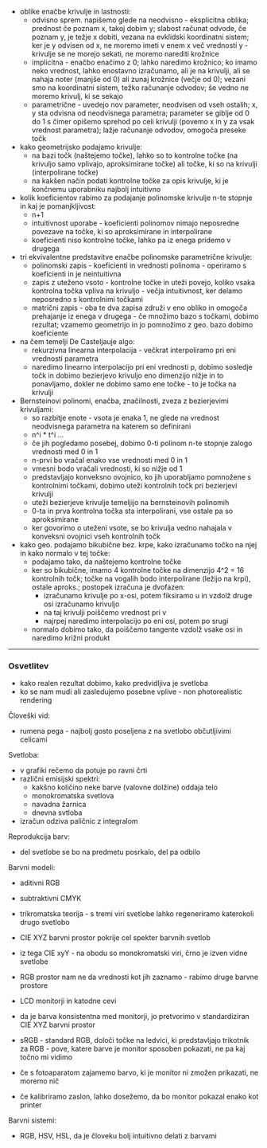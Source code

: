 - oblike enačbe krivulje in lastnosti:
	- odvisno sprem. napišemo glede na neodvisno - eksplicitna oblika; prednost če poznam x, takoj dobim y; slabost računat odvode, če poznam y, je težje x dobiti, vezana na evklidski koordinatni sistem; ker je y odvisen od x, ne moremo imeti v enem x več vrednosti y - krivulje se ne morejo sekati, ne moremo narediti krožnice
	- implicitna - enačbo enačimo z 0; lahko naredimo krožnico; ko imamo neko vrednost, lahko enostavno izračunamo, ali je na krivulji, ali se nahaja noter (manjše od 0) ali zunaj krožnice (večje od 0); vezani smo na koordinatni sistem, težko računanje odvodov; še vedno ne moremo krivulj, ki se sekajo
	- parametrične - uvedejo nov parameter, neodvisen od vseh ostalih; x, y sta odvisna od neodvisnega parametra; parameter se giblje od 0 do 1 s čimer opišemo sprehod po celi krivulji (povemo x in y za vsak vrednost parametra); lažje računanje odvodov, omogoča preseke točk
- kako geometrijsko podajamo krivulje:
	- na bazi točk (naštejemo točke), lahko so to kontrolne točke (na krivuljo samo vplivajo, aproksimirane točke) ali točke, ki so na krivulji (interpolirane točke)
	- na kakšen način podati kontrolne točke za opis krivulje, ki je končnemu uporabniku najbolj intuitivno
- kolik koeficientov rabimo za podajanje polinomske krivulje n-te stopnje in kaj je pomanjkljivost:
	- n+1
	- intuitivnost uporabe - koeficienti polinomov nimajo neposredne povezave na točke, ki so aproksimirane in interpolirane
	- koeficienti niso kontrolne točke, lahko pa iz enega pridemo v drugega
- tri ekvivalentne predstavitve enačbe polinomske parametrične krivulje:
	- polinomski zapis - koeficienti in vrednosti polinoma - operiramo s koeficienti in je neintuitivna
	- zapis z uteženo vsoto - kontrolne točke in uteži povejo, koliko vsaka kontrolna točka vpliva na krivuljo - večja intuitivnost, ker delamo neposredno s kontrolnimi točkami
	- matrični zapis - oba te dva zapisa združi v eno obliko in omogoča prehajanje iz enega v drugega - če množimo bazo s točkami, dobimo rezultat; vzamemo geometrijo in jo pomnožimo z geo. bazo dobimo koeficiente
- na čem temelji De Casteljauje algo:
	- rekurzivna linearna interpolacija - večkrat interpoliramo pri eni vrednosti parametra
	- naredimo linearno interpolacijo pri eni vrednosti p, dobimo sosledje točk in dobimo bezierjevo krivuljo eno dimenzijo nižje in to ponavljamo, dokler ne dobimo samo ene točke - to je točka na krivulji
- Bernsteinovi polinomi, enačba, značilnosti, zveza z bezierjevimi krivuljami:
	- so razbitje enote - vsota je enaka 1, ne glede na vrednost neodvisnega parametra na katerem so definirani
	- n^i \* t^i ...
	- če jih pogledamo posebej, dobimo 0-ti polinom n-te stopnje zalogo vrednosti med 0 in 1
	- n-prvi bo vračal enako vse vrednosti med 0 in 1
	- vmesni bodo vračali vrednosti, ki so nižje od 1
	- predstavljajo konveksno ovojnico, ko jih uporabljamo pomnožene s kontrolnimi točkami, dobimo uteži kontrolnih točk pri bezierjevi krivulji
	- uteži bezierjeve krivulje temeljijo na bernsteinovih polinomih
	- 0-ta in prva kontrolna točka sta interpolirani, vse ostale pa so aproksimirane
	- ker govorimo o uteženi vsote, se bo krivulja vedno nahajala v konveksni ovojnici vseh kontrolnih točk
- kako geo. podajamo bikubične bez. krpe, kako izračunamo točko na njej in kako normalo v tej točke:
	- podajamo tako, da naštejemo kontrolne točke
	- ker so bikubične, imamo 4 kontrolne točke na dimenzijo 4^2 = 16 kontrolnih točk; točke na vogalih bodo interpolirane (ležijo na krpi), ostale aproks.; postopek izračuna je dvofazen:
		- izračunamo krivulje po x-osi, potem fiksiramo u in vzdolž druge osi izračunamo krivuljo
		- na taj krivulji poiščemo vrednost pri v
		- najrpej naredimo interpolacijo po eni osi, potem po srugi
	- normalo dobimo tako, da poiščemo tangente vzdolž vsake osi in naredimo križni produkt
---
### Osvetlitev

- kako realen rezultat dobimo, kako predvidljiva je svetloba
- ko se nam mudi ali zasledujemo posebne vplive - non photorealistic rendering

Človeški vid:
- rumena pega - najbolj gosto poseljena z na svetlobo občutljivimi celicami

Svetloba:
- v grafiki rečemo da potuje po ravni črti
- različni emisijski spektri:
	- kakšno količino neke barve (valovne dolžine) oddaja telo
	- monokromatska svetlova
	- navadna žarnica
	- dnevna svtloba
- izračun odziva paličnic z integralom

Reprodukcija barv:
- del svetlobe se bo na predmetu posrkalo, del pa odbilo

Barvni modeli:
- aditivni RGB
- subtraktivni CMYK
- trikromatska teorija - s tremi viri svetlobe lahko regeneriramo katerokoli drugo svetlobo

- CIE XYZ barvni prostor pokrije cel spekter barvnih svetlob
- iz tega CIE xyY - na obodu so monokromatski viri, črno je izven vidne svetlobe

- RGB prostor nam ne da vrednosti kot jih zaznamo - rabimo druge barvne prostore

- LCD monitorji in katodne cevi
- da je barva konsistentna med monitorji, jo pretvorimo v standardiziran CIE XYZ barvni prostor
- sRGB - standard RGB, določi točke na ledvici, ki predstavljajo trikotnik za RGB - pove, katere barve je monitor sposoben pokazati, ne pa kaj točno mi vidimo
- če s fotoaparatom zajamemo barvo, ki je monitor ni zmožen prikazati, ne moremo nič

- če kalibriramo zaslon, lahko dosežemo, da bo monitor pokazal enako kot printer

Barvni sistemi:
- RGB, HSV, HSL, da je človeku bolj intuitivno delati z barvami